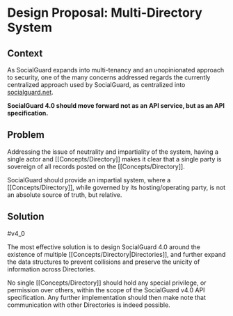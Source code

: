# Design Proposal: Multi-Directory System

## Context
As SocialGuard expands into multi-tenancy and an unopinionated approach to security, one of the many concerns addressed regards the currently centralized approach used by SocialGuard, as centralized into [socialguard.net](https://api.socialguard.net). 

**SocialGuard 4.0 should move forward not as an API service, but as an API specification.**

## Problem
Addressing the issue of neutrality and impartiality of the system, having a single actor and [[Concepts/Directory]] makes it clear that a single party is sovereign of all records posted on the [[Concepts/Directory]]. 

SocialGuard should provide an impartial system, where a [[Concepts/Directory]], while governed by its hosting/operating party, is not an absolute source of truth, but relative.

## Solution
#v4_0 

The most effective solution is to design SocialGuard 4.0 around the existence of multiple [[Concepts/Directory|Directories]], and further expand the data structures to prevent collisions and preserve the unicity of information across Directories.

No single [[Concepts/Directory]] should hold any special privilege, or permission over others, within the scope of the SocialGuard v4.0 API specification. Any further implementation should then make note that communication with other Directories is indeed possible.